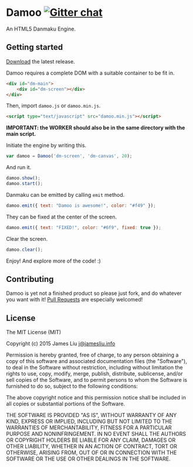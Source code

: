 Damoo [![Gitter chat](https://badges.gitter.im/jamesliu96/Damoo.svg)](https://gitter.im/jamesliu96/Damoo)
======

An HTML5 Danmaku Engine.

Getting started
------

[Download](https://github.com/jamesliu96/Damoo/releases) the latest release.

Damoo requires a complete DOM with a suitable container to be fit in.

```html
<div id="dm-main">
    <div id="dm-screen"></div>
</div>
```

Then, import `damoo.js` or `damoo.min.js`.

```html
<script type="text/javascript" src="damoo.min.js"></script>
```

**IMPORTANT: the __WORKER__ should also be in the same directory with the main script.**

Initiate the engine by writing this.

```javascript
var damoo = Damoo('dm-screen', 'dm-canvas', 20);
```

And run it.

```javascript
damoo.show();
damoo.start();
```

Danmaku can be emitted by calling `emit` method.

```javascript
damoo.emit({ text: "Damoo is awesome!", color: "#f49" });
```

They can be fixed at the center of the screen.

```javascript
damoo.emit({ text: "FIXED!", color: "#6f9", fixed: true });
```

Clear the screen.

```javascript
damoo.clear();
```

Enjoy! And explore more of the code! :)

Contributing
------

Damoo is yet not a finished product so please just fork, and do whatever you want with it! [Pull Requests](https://github.com/jamesliu96/Damoo/pulls) are especially welcomed!

License
------

The MIT License (MIT)

Copyright (c) 2015 James Liu <j@jamesliu.info>

Permission is hereby granted, free of charge, to any person obtaining a copy of
this software and associated documentation files (the "Software"), to deal in
the Software without restriction, including without limitation the rights to
use, copy, modify, merge, publish, distribute, sublicense, and/or sell copies of
the Software, and to permit persons to whom the Software is furnished to do so,
subject to the following conditions:

The above copyright notice and this permission notice shall be included in all
copies or substantial portions of the Software.

THE SOFTWARE IS PROVIDED "AS IS", WITHOUT WARRANTY OF ANY KIND, EXPRESS OR
IMPLIED, INCLUDING BUT NOT LIMITED TO THE WARRANTIES OF MERCHANTABILITY, FITNESS
FOR A PARTICULAR PURPOSE AND NONINFRINGEMENT. IN NO EVENT SHALL THE AUTHORS OR
COPYRIGHT HOLDERS BE LIABLE FOR ANY CLAIM, DAMAGES OR OTHER LIABILITY, WHETHER
IN AN ACTION OF CONTRACT, TORT OR OTHERWISE, ARISING FROM, OUT OF OR IN
CONNECTION WITH THE SOFTWARE OR THE USE OR OTHER DEALINGS IN THE SOFTWARE.
